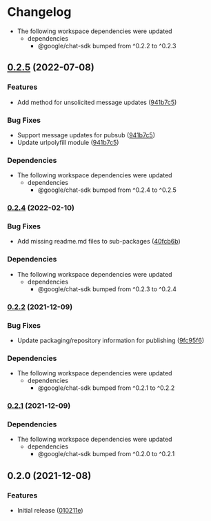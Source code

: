 # Changelog

* The following workspace dependencies were updated
  * dependencies
    * @google/chat-sdk bumped from ^0.2.2 to ^0.2.3

## [0.2.5](https://github.com/googleworkspace/chat-framework-nodejs/compare/chat-sdk-dialogflow-v0.2.4...chat-sdk-dialogflow-v0.2.5) (2022-07-08)


### Features

* Add method for unsolicited message updates ([941b7c5](https://github.com/googleworkspace/chat-framework-nodejs/commit/941b7c51723577896fbbc8c02c7e671a503070cc))


### Bug Fixes

* Support message updates for pubsub ([941b7c5](https://github.com/googleworkspace/chat-framework-nodejs/commit/941b7c51723577896fbbc8c02c7e671a503070cc))
* Update urlpolyfill module ([941b7c5](https://github.com/googleworkspace/chat-framework-nodejs/commit/941b7c51723577896fbbc8c02c7e671a503070cc))


### Dependencies

* The following workspace dependencies were updated
  * dependencies
    * @google/chat-sdk bumped from ^0.2.4 to ^0.2.5

### [0.2.4](https://www.github.com/googleworkspace/chat-framework-nodejs/compare/chat-sdk-dialogflow-v0.2.2...chat-sdk-dialogflow-v0.2.4) (2022-02-10)


### Bug Fixes

* Add missing readme.md files to sub-packages ([40fcb6b](https://www.github.com/googleworkspace/chat-framework-nodejs/commit/40fcb6b5790a43a1de59379a8e23a1329ce1702f))


### Dependencies

* The following workspace dependencies were updated
  * dependencies
    * @google/chat-sdk bumped from ^0.2.3 to ^0.2.4

### [0.2.2](https://www.github.com/googleworkspace/chat-framework-nodejs/compare/chat-sdk-dialogflow-v0.2.1...chat-sdk-dialogflow-v0.2.2) (2021-12-09)


### Bug Fixes

* Update packaging/repository information for publishing ([9fc95f6](https://www.github.com/googleworkspace/chat-framework-nodejs/commit/9fc95f64ccee061e18dbfe972c50d76281d64a72))


### Dependencies

* The following workspace dependencies were updated
  * dependencies
    * @google/chat-sdk bumped from ^0.2.1 to ^0.2.2

### [0.2.1](https://www.github.com/googleworkspace/chat-framework-nodejs/compare/chat-sdk-dialogflow-v0.2.0...chat-sdk-dialogflow-v0.2.1) (2021-12-09)


### Dependencies

* The following workspace dependencies were updated
  * dependencies
    * @google/chat-sdk bumped from ^0.2.0 to ^0.2.1

## 0.2.0 (2021-12-08)


### Features

* Initial release ([010211e](https://www.github.com/googleworkspace/chat-framework-nodejs/commit/010211e55bb7c2723cae37b4a9b564018bca4aed))
